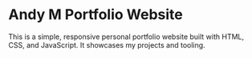 # Andy M Portfolio Website

This is a simple, responsive personal portfolio website built with HTML, CSS, and JavaScript. It showcases my projects and tooling.

